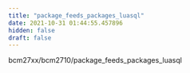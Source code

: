 ```yaml
---
title: "package_feeds_packages_luasql"
date: 2021-10-31 01:44:55.457896
hidden: false
draft: false
---
```


bcm27xx/bcm2710/package_feeds_packages_luasql

